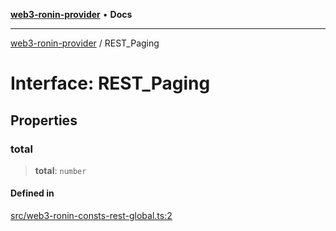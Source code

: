 [**web3-ronin-provider**](../README.md) • **Docs**

***

[web3-ronin-provider](../globals.md) / REST\_Paging

# Interface: REST\_Paging

## Properties

### total

> **total**: `number`

#### Defined in

[src/web3-ronin-consts-rest-global.ts:2](https://github.com/chuacw/web3-ronin-provider/blob/dab3da736520006c9aeb4dab1fb5f7a56228c341/src/web3-ronin-consts-rest-global.ts#L2)
